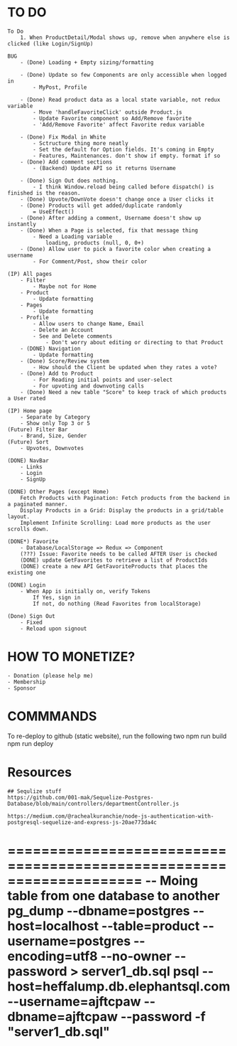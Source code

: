 # TO DO
    To Do 
        1. When ProductDetail/Modal shows up, remove when anywhere else is clicked (like Login/SignUp)

    BUG
        - (Done) Loading + Empty sizing/formatting

        - (Done) Update so few Components are only accessible when logged in 
            - MyPost, Profile

        - (Done) Read product data as a local state variable, not redux variable
            - Move 'handleFavoriteClick' outside Product.js 
            - Update Favorite component so Add/Remove favorite  
            - 'Add/Remove Favorite' affect Favorite redux variable 

        - (Done) Fix Modal in White
            - Sctructure thing more neatly
            - Set the default for Option fields. It's coming in Empty 
            - Features, Maintenances. don't show if empty. format if so
        - (Done) Add comment sections 
            - (Backend) Update API so it returns Username 

        - (Done) Sign Out does nothing. 
            - I think Window.reload being called before dispatch() is finished is the reason. 
        - (Done) Upvote/DownVote doesn't change once a User clicks it  
        - (Done) Products will get added/duplicate randomly
            = UseEffect() 
        - (Done) After adding a comment, Username doesn't show up instantly 
        - (Done) When a Page is selected, fix that message thing
            - Need a Loading variable
                loading, products (null, 0, 0+)
        - (Done) Allow user to pick a favorite color when creating a username
            - For Comment/Post, show their color 

    (IP) All pages
        - Filter
            - Maybe not for Home
        - Product 
            - Update formatting
        - Pages
            - Update formatting
        - Profile
            - Allow users to change Name, Email
            - Delete an Account
            - See and Delete comments
                - Don't worry about editing or directing to that Product 
        - (DONE) Navigation
            - Update formatting
        - (Done) Score/Review system 
            - How should the Client be updated when they rates a vote? 
        - (Done) Add to Product
            - For Reading initial points and user-select
            - For upvoting and downvoting calls 
        - (Done) Need a new table "Score" to keep track of which products a User rated 

    (IP) Home page
        - Separate by Category
        - Show only Top 3 or 5 
    (Future) Filter Bar 
        - Brand, Size, Gender
    (Future) Sort
        - Upvotes, Downvotes 

    (DONE) NavBar
        - Links
        - Login
        - SignUp

    (DONE) Other Pages (except Home)
        Fetch Products with Pagination: Fetch products from the backend in a paginated manner.
        Display Products in a Grid: Display the products in a grid/table layout.
        Implement Infinite Scrolling: Load more products as the user scrolls down.

    (DONE*) Favorite 
        - Database/LocalStorage => Redux => Component 
        (???) Issue: Favorite needs to be called AFTER User is checked
        (DONE) update GetFavorites to retrieve a list of ProductIds
        (DONE) create a new API GetFavoriteProducts that places the existing one 

    (DONE) Login
        - When App is initially on, verify Tokens 
            If Yes, sign in 
            If not, do nothing (Read Favorites from localStorage)

    (Done) Sign Out
        - Fixed
        - Reload upon signout 

# HOW TO MONETIZE?
    - Donation (please help me)
    - Membership 
    - Sponsor

# COMMMANDS
To re-deploy to github (static website), run the following two
    npm run build
    npm run deploy

# Resources
    ## Sequlize stuff
    https://github.com/001-mak/Sequelize-Postgres-Database/blob/main/controllers/departmentController.js

    https://medium.com/@rachealkuranchie/node-js-authentication-with-postgresql-sequelize-and-express-js-20ae773da4c
    
====================================================================
-- Moing table from one database to another  
pg_dump --dbname=postgres --host=localhost --table=product --username=postgres --encoding=utf8 --no-owner  --password > server1_db.sql
psql --host=heffalump.db.elephantsql.com --username=ajftcpaw --dbname=ajftcpaw --password -f "server1_db.sql"
====================================================================

